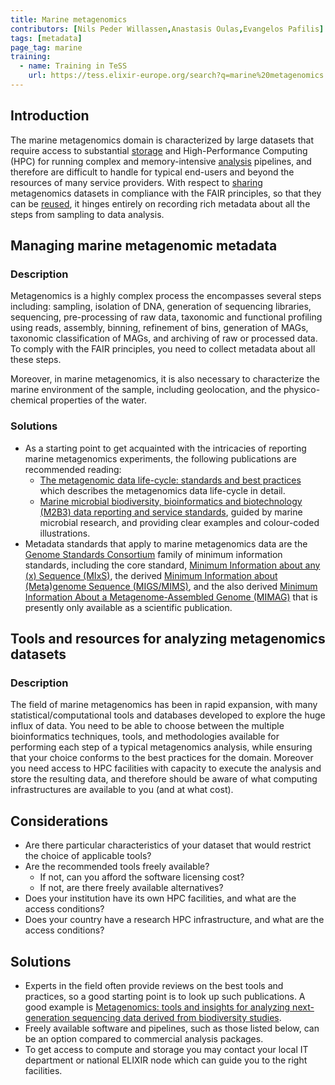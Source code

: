 ```yaml
---
title: Marine metagenomics
contributors: [Nils Peder Willassen,Anastasis Oulas,Evangelos Pafilis]
tags: [metadata]
page_tag: marine
training:
  - name: Training in TeSS
    url: https://tess.elixir-europe.org/search?q=marine%20metagenomics
---
```


## Introduction

The marine metagenomics domain is characterized by large datasets that require access to substantial [storage](storage) and High-Performance Computing (HPC) for running complex and memory-intensive [analysis](analysing) pipelines, and therefore are difficult to handle for typical end-users and beyond the resources of many service providers. With respect to [sharing](sharing) metagenomics datasets in compliance with the FAIR principles, so that they can be [reused](reuse), it hinges entirely on recording rich metadata about all the steps from sampling to data analysis.

## Managing marine metagenomic metadata
 
### Description
Metagenomics is a highly complex process the encompasses several steps including: sampling, isolation of DNA, generation of sequencing libraries, sequencing, pre-processing of raw data, taxonomic and functional profiling using reads, assembly, binning, refinement of bins, generation of MAGs, taxonomic classification of MAGs, and archiving of raw or processed data. To comply with the FAIR principles, you need to collect metadata about all these steps.

Moreover, in marine metagenomics, it is also necessary to characterize the marine environment of the sample, including geolocation, and the physico-chemical properties of the water.

### Solutions
- As a starting point to get acquainted with the intricacies of reporting marine metagenomics experiments, the following publications are recommended reading: 
  - [The metagenomic data life-cycle: standards and best practices](https://doi.org/10.1093/gigascience/gix047) which describes the metagenomics data life-cycle in detail.
  - [Marine microbial biodiversity, bioinformatics and biotechnology (M2B3) data reporting and service standards](https://www.ncbi.nlm.nih.gov/pmc/articles/PMC4511511/), guided by marine microbial research, and providing clear examples and colour-coded illustrations.
- Metadata standards that apply to marine metagenomics data are the [Genome Standards Consortium](https://gensc.org/) family of minimum information standards, including the core standard, [Minimum Information about any (x) Sequence (MIxS)](https://gensc.org/mixs/), the derived [Minimum Information about (Meta)genome Sequence (MIGS/MIMS)](http://wiki.gensc.org/index.php?title=MIGS/MIMS), and the also derived [Minimum Information About a Metagenome-Assembled Genome (MIMAG)](https://www.ncbi.nlm.nih.gov/pmc/articles/PMC6436528/) that is presently only available as a scientific publication. 

## Tools and resources for analyzing metagenomics datasets

### Description
The field of marine metagenomics has been in rapid expansion, with many statistical/computational tools and databases developed to explore the huge influx of data. You need to be able to choose between the multiple bioinformatics techniques, tools, and methodologies available for performing each step of a typical metagenomics  analysis, while ensuring that your choice conforms to the best practices for the domain. Moreover you need access to HPC facilities with capacity to execute the analysis and store the resulting data, and therefore should be aware of what computing infrastructures are available to you (and at what cost).

## Considerations 
- Are there particular characteristics of your dataset that would restrict the choice of applicable tools?
- Are the recommended tools freely available?
  - If not, can you afford the software licensing cost?
  - If not, are there freely available alternatives?
- Does your institution have its own HPC facilities, and what are the access conditions?
- Does your country have a research HPC infrastructure, and what are the access conditions?

## Solutions
- Experts in the field often provide reviews on the best tools and practices, so a good starting point is to look up such publications. A good example is [Metagenomics: tools and insights for analyzing next-generation sequencing data derived from biodiversity studies](https://pubmed.ncbi.nlm.nih.gov/25983555/).
- Freely available software and pipelines, such as those listed below, can be an option compared to commercial analysis packages.
- To get access to compute and storage you may contact your local IT department or national ELIXIR node which can guide you to the right facilities.

